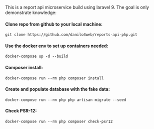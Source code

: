This is a report api microservice build using laravel 9. The goal is only demonstrate knowledge:

#### Clone repo from github to your local machine:
```git clone https://github.com/danilo4web/reports-api-php.git```

#### Use the docker env to set up containers needed:
```docker-compose up -d --build```

#### Composer install:
```docker-compose run --rm php composer install```

#### Create and populate database with the fake data:
```docker-compose run --rm php php artisan migrate --seed```

#### Check PSR-12:
```docker-compose run --rm php composer check-psr12```